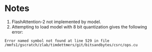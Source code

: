 # Notes

1. FlashAttention-2 not implemented by model.
2. Attempting to load model with 8 bit quantization gives the following error:

```
Error named symbol not found at line 529 in file /mmfs1/gscratch/zlab/timdettmers/git/bitsandbytes/csrc/ops.cu
```
